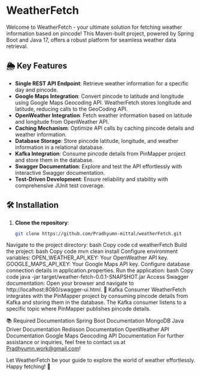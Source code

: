 # WeatherFetch

Welcome to WeatherFetch - your ultimate solution for fetching weather information based on pincode! This Maven-built project, powered by Spring Boot and Java 17, offers a robust platform for seamless weather data retrieval.

## 🌦️ Key Features

- **Single REST API Endpoint**: Retrieve weather information for a specific day and pincode.
- **Google Maps Integration**: Convert pincode to latitude and longitude using Google Maps Geocoding API. WeatherFetch stores longitude and latitude, reducing calls to the GeoCoding API.
- **OpenWeather Integration**: Fetch weather information based on latitude and longitude from OpenWeather API.
- **Caching Mechanism**: Optimize API calls by caching pincode details and weather information.
- **Database Storage**: Store pincode latitude, longitude, and weather information in a relational database.
- **Kafka Integration**: Consume pincode details from PinMapper project and store them in the database.
- **Swagger Documentation**: Explore and test the API effortlessly with interactive Swagger documentation.
- **Test-Driven Development**: Ensure reliability and stability with comprehensive JUnit test coverage.

## 🛠️ Installation

1. **Clone the repository**:

   ```bash
   git clone https://github.com/Pradhyumn-mittal/weatherFetch.git
Navigate to the project directory:
bash
Copy code
cd weatherFetch
Build the project:
bash
Copy code
mvn clean install
Configure environment variables:
OPEN_WEATHER_API_KEY: Your OpenWeather API key.
GOOGLE_MAPS_API_KEY: Your Google Maps API key.
Configure database connection details in application.properties.
Run the application:
bash
Copy code
java -jar target/weather-fetch-0.0.1-SNAPSHOT.jar
Access Swagger documentation: Open your browser and navigate to http://localhost:8080/swagger-ui.html.
🔄 Kafka Consumer
WeatherFetch integrates with the PinMapper project by consuming pincode details from Kafka and storing them in the database. The Kafka consumer listens to a specific topic where PinMapper publishes pincode details.

📚 Required Documentation
Spring Boot Documentation
MongoDB Java Driver Documentation
Redisson Documentation
OpenWeather API Documentation
Google Maps Geocoding API Documentation
For further assistance or inquiries, feel free to contact us at Pradhyumn.work@gmail.com!

Let WeatherFetch be your guide to explore the world of weather effortlessly. Happy fetching! 🌟
